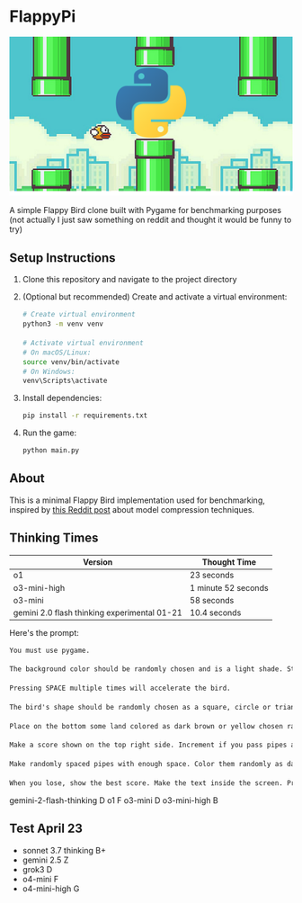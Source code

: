# FlappyPi

![Flappy Pi Game](flappypi.png)

A simple Flappy Bird clone built with Pygame for benchmarking purposes (not actually I just saw something on reddit and thought it would be funny to try)

## Setup Instructions

1. Clone this repository and navigate to the project directory

2. (Optional but recommended) Create and activate a virtual environment:

   ```bash
   # Create virtual environment
   python3 -m venv venv

   # Activate virtual environment
   # On macOS/Linux:
   source venv/bin/activate
   # On Windows:
   venv\Scripts\activate
   ```

3. Install dependencies:

   ```bash
   pip install -r requirements.txt
   ```

4. Run the game:
   ```bash
   python main.py
   ```

## About

This is a minimal Flappy Bird implementation used for benchmarking, inspired by [this Reddit post](https://www.reddit.com/r/selfhosted/comments/1ic8zil/yes_you_can_run_deepseekr1_locally_on_your_device/) about model compression techniques.

## Thinking Times

| Version                                      | Thought Time        |
| -------------------------------------------- | ------------------- |
| o1                                           | 23 seconds          |
| o3-mini-high                                 | 1 minute 52 seconds |
| o3-mini                                      | 58 seconds          |
| gemini 2.0 flash thinking experimental 01-21 | 10.4 seconds        |

Here's the prompt:

```markdown
You must use pygame.

The background color should be randomly chosen and is a light shade. Start with a light blue color.

Pressing SPACE multiple times will accelerate the bird.

The bird's shape should be randomly chosen as a square, circle or triangle. The color should be randomly chosen as a dark color.

Place on the bottom some land colored as dark brown or yellow chosen randomly.

Make a score shown on the top right side. Increment if you pass pipes and don't hit them.

Make randomly spaced pipes with enough space. Color them randomly as dark green or light brown or a dark gray shade.

When you lose, show the best score. Make the text inside the screen. Pressing q or Esc will quit the game. Restarting is pressing SPACE again.
```

gemini-2-flash-thinking D
o1 F
o3-mini D
o3-mini-high B

## Test April 23

- sonnet 3.7 thinking B+
- gemini 2.5 Z
- grok3 D
- o4-mini F
- o4-mini-high G
